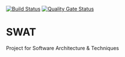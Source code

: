 [![Build Status](https://travis-ci.com/mtj-mjc/swat.svg?branch=master)](https://travis-ci.com/mtj-mjc/swat)
[![Quality Gate Status](https://sonarcloud.io/api/project_badges/measure?project=mtj-mjc_swat&metric=alert_status)](https://sonarcloud.io/dashboard?id=mtj-mjc_swat)
# SWAT
Project for Software Architecture &amp; Techniques
